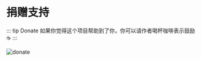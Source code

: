 # 捐赠支持

::: tip Donate
如果你觉得这个项目帮助到了你，你可以请作者喝杯咖啡表示鼓励 :coffee:
:::

![donate](http://demo.ruoyi.vip/img/pay.png)